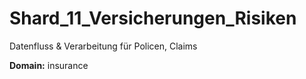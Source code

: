 # Shard_11_Versicherungen_Risiken

Datenfluss & Verarbeitung für Policen, Claims

**Domain:** insurance

